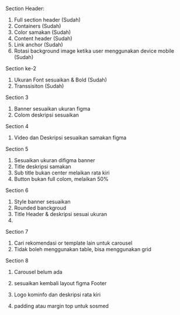 Section Header:
1. Full section header (Sudah)
2. Containers (Sudah)
3. Color samakan (Sudah)
4. Content header (Sudah)
5. Link anchor (Sudah)
6. Rotasi background image ketika user menggunakan device mobile (Sudah)

Section ke-2
1. Ukuran Font sesuaikan & Bold (Sudah)
2. Transsisiton (Sudah)

Section 3
1. Banner sesuaikan ukuran figma
2. Colom deskripsi sesuaikan

Section 4
1. Video dan Deskripsi sesuaikan samakan figma

Section 5
1. Sesuaikan ukuran difigma banner
2. Title deskripsi samakan
3. Sub title bukan center melaikan rata kiri
4. Button bukan full colom, melaikan 50%

Section 6

1. Style banner sesuaikan
2. Rounded banckgroud
3. Title Header & deskripsi sesuai ukuran
4. 
Section 7

1. Cari rekomendasi or template lain untuk carousel
2. Tidak boleh menggunakan table, bisa menggunakan grid

Section 8

1. Carousel belum ada
2. sesuaikan kembali layout figma
Footer

1. Logo kominfo dan deskripsi rata kiri
2. padding atau margin top untuk sosmed
